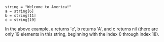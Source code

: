 ```
string = "Welcome to America!"
a = string[6]
b = string[11]
c = string[19]
```

In the above example, a returns 'e', b returns 'A', and c returns nil (there are only 19 elements in this string, beginning with the index 0 through index 18).